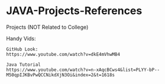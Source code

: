 # JAVA-Projects-References
Projects  (NOT Related to College)

Handy Vids:      
    
    GitHub Look:
    https://www.youtube.com/watch?v=dkE4mVhwMB4
    
    Java Tutorial
    https://www.youtube.com/watch?v=n-xAqcBCws4&list=PLYY-bP--M50qpIJKBvPwQCCNikdXjN3Oi&index=2&t=1618s
